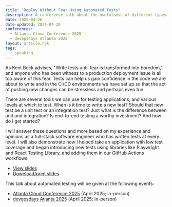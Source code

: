 ```yaml
---
title: "Deploy Without Fear Using Automated Tests"
description: A conference talk about the usefulness of different types of automated tests.
date: 2025-04-26
date-updated: 2025-04-26
conferences:
  - Atlanta Cloud Conference 2025
  - devopsdays Atlanta 2025
layout: article.njk
tags:
  - speaking
---
```

As Kent Beck advises, "Write tests until fear is transformed into boredom," and anyone who has been witness to a production deployment issue is all too aware of this fear. Tests can help us gain confidence in the code we are about to write and in the CI/CD environments we have set up so that the act of pushing new changes can be stressless and perhaps even fun.

There are several tools we can use for testing applications, and various levels at which to test. When is it time to write a new test? Should that new test be a unit test or an integration test? Just what is the difference between unit and integration? Is end-to-end testing a worthy investment? And how do I get started?

I will answer these questions and more based on my experience and opinions as a full-stack software engineer who has written tests at every level. I will also demonstrate how I helped take an application with low test coverage and began introducing new tests using libraries like Playwright and React Testing Library, and adding them in our GitHub Actions workflows.

- [View slides](/deploy-without-fear/slides)
- [Download/print slides](/deploy-without-fear/slides/?print-pdf)

This talk about automated testing will be given at the following events:

- [Atlanta Cloud Conference 2025](https://atlantacloudconference.com/schedule) (April 2025; in-person)
- [devopsdays Atlanta 2025](https://devopsdays.org/events/2025-atlanta/program/chris-stone) (April 2025; in-person)